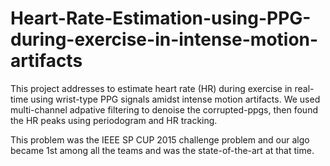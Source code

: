 # Heart-Rate-Estimation-using-PPG-during-exercise-in-intense-motion-artifacts
This project addresses to estimate heart rate (HR) during exercise in real-time using wrist-type PPG signals amidst intense motion artifacts. We used multi-channel adpative filtering
to denoise the corrupted-ppgs, then found the HR peaks using periodogram and HR tracking.

This problem was the IEEE SP CUP 2015 challenge problem and our algo became 1st among all the teams and was the state-of-the-art at that time.
